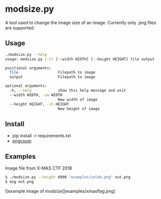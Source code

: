 # modsize.py

A tool used to change the image size of an image. Currently only .png files are supported. 


## Usage

```bash
./modsize.py --help
usage: modsize.py [-h] [--width WIDTH] [--height HEIGHT] file output

positional arguments:
  file                  Filepath to image
  output                Filepath to image

optional arguments:
  -h, --help            show this help message and exit
  --width WIDTH, -sw WIDTH
                        New width of image
  --height HEIGHT, -sh HEIGHT
                        New height of image
```

## Install

* pip install -r requirements.txt
* [pngcsum](http://schaik.com/png/pngcsum.html)

## Examples

Image file from X-MAS CTF 2018

```bash
$ ./modsize.py --height 6000 "examples/celeb.png" out.png
$ eog out.png
```
![example image of modsize][examples/xmasflag.png]


